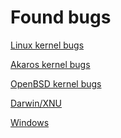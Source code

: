 Found bugs
==========

[Linux kernel bugs](linux/found_bugs.md)

[Akaros kernel bugs](akaros/found_bugs.md)

[OpenBSD kernel bugs](openbsd/found_bugs.md)

[Darwin/XNU](darwin/README.md)

[Windows](windows/README.md)
